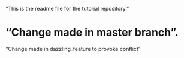 “This is the readme file for the tutorial repository.”

“Change made in master branch”.
=======
“Change made in dazzling_feature to provoke conflict”

